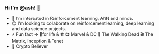 ### Hi I’m @ash! 👋





- :eyes: I’m interested in Reinforcement learning, ANN and minds.
- :wink: I’m looking to collaborate on reinforcement learning, deep learning and data science projects.
- :zap:  Fun fact -> :ramen:for life & ⚽ :tv: Marvel & DC :zombie: The Walking Dead :clapper: The Matrix, Inception & Tenet
- :rocket: Crypto Believer 



